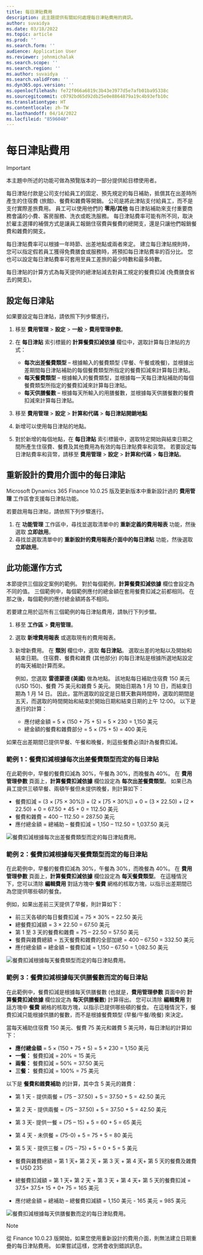 ```yaml
---
title: 每日津貼費用
description: 此主題提供有關如何處理每日津貼費用的資訊。
author: suvaidya
ms.date: 03/18/2022
ms.topic: article
ms.prod: ''
ms.search.form: ''
audience: Application User
ms.reviewer: johnmichalak
ms.search.scope: ''
ms.search.region: ''
ms.author: suvaidya
ms.search.validFrom: ''
ms.dyn365.ops.version: ''
ms.openlocfilehash: fe72f066a6819c3b43e3977d5e7afb01ba95338c
ms.sourcegitcommit: c0792bd65d92db25e0e8864879a19c4b93efb10c
ms.translationtype: HT
ms.contentlocale: zh-TW
ms.lasthandoff: 04/14/2022
ms.locfileid: "8596040"
---
```

# <a name="per-diem-expenses"></a>每日津貼費用

> [!IMPORTANT] 
> 本主題中所述的功能可做為預覽版本的一部分提供給目標使用者。

每日津貼付款是公司支付給員工的固定、預先規定的每日補助，抵償其在出差時所產生的住宿費 (旅館)、餐費和雜費等開銷。 公司是將此津貼支付給員工，而不是支付實際差旅費用。 員工可以使用他們的 **零用/其他** 每日津貼補助來支付重要商務會議的小費、客房服務、洗衣或乾洗服務。 每日津貼費率可能有所不同，取決於雇主選擇的補償方式是讓員工報銷住宿費與餐費的總開支，還是只讓他們報銷餐費和雜費的開支。

每日津貼費率可以根據一年時節、出差地點或兩者來定。 建立每日津貼規則時，您可以指定假若員工獲得免費膳食或服務時，將預扣每日津貼費率的百分比。 您也可以設定每日津貼費率可套用至員工差旅的最少時數和最多時數。

每日津貼的計算方式為每天提供的總津貼減去對員工規定的餐費扣減 (免費膳食省去的開支)。

## <a name="configure-per-diems"></a>設定每日津貼

如果要設定每日津貼，請依照下列步驟進行。

1. 移至 **費用管理** \> **設定** \> **一般** \> **費用管理參數**。
2. 在 **每日津貼** 索引標籤的 **計算餐費扣減依據** 欄位中，選取計算每日津貼的方式：

    - **每次出差餐費類型** – 根據輸入的餐費類型 (早餐、午餐或晚餐)，並根據出差期間每日津貼補助的每個餐費類型所指定的餐費扣減來計算每日津貼。
    - **每天餐費類型** – 根據輸入的餐費類型，並根據每一天每日津貼補助的每個餐費類型所指定的餐費扣減來計算每日津貼。
    - **每天供膳餐數** – 根據每天所輸入的用膳餐數，並根據每天供膳餐數的餐費扣減來計算每日津貼。

3. 移至 **費用管理** \> **設定** \> **計算和代碼** \> **每日津貼開銷地點**
4. 新增可以使用每日津貼的地點。
5. 對於新增的每個地點，在 **每日津貼** 索引標籤中，選取特定開始與結束日期之間所產生住宿費、餐費及其他費用為有效的每日津貼費率和貨幣。 若要設定每日津貼費率和貨幣，請移至 **費用管理** \> **設定** \> **計算和代碼** \> **每日津貼**。

## <a name="per-diems-in-the-reimagined-expense-interface"></a>重新設計的費用介面中的每日津貼

Microsoft Dynamics 365 Finance 10.0.25 版及更新版本中重新設計過的 **費用管理** 工作區會支援每日津貼功能。

若要啟用每日津貼，請依照下列步驟進行。

1. 在 **功能管理** 工作區中，尋找並選取清單中的 **重新定義的費用報表** 功能，然後選取 **立即啟用**。
2. 尋找並選取清單中的 **重新設計的費用報表介面中的每日津貼** 功能，然後選取 **立即啟用**。

## <a name="how-the-feature-works"></a>此功能運作方式

本節提供三個設定案例的範例。 對於每個範例，**計算餐費扣減依據** 欄位會設定為不同的值。 三個範例中，每個範例應付的總金額在套用餐費扣減之前都相同。 在那之後，每個範例的應付總金額將各不相同。

若要建立用於這所有三個範例的每日津貼費用，請執行下列步驟。

1. 移至 **工作區** \> **費用管理**。
2. 選取 **新增費用報表** 或選取現有的費用報表。
3. 新增新費用。 在 **類別** 欄位中，選取 **每日津貼**。 選取出差的地點以及開始和結束日期。 住宿費、餐費和雜費 (其他部分) 的每日津貼是根據所選地點設定的每天補助計算而來。

    例如，您選取 **雷德蒙德 (美國)** 做為地點。 該地點每日補助住宿費 150 美元 (USD 150)、餐費 75 美元和雜費 5 美元。 開始日期為 1 月 10 日，而結束日期為 1 月 14 日。 因此，當所選取的設定是日曆天數與時間時，選取的期間是五天，而選取的時間開始和結束於開始日期和結束日期的上午 12:00。 以下是進行的計算：

    - 應付總金額 = 5 × (150 + 75 + 5) = 5 × 230 = 1,150 美元
    - 總金額的餐費和雜費部分 = 5 × (75 + 5) = 400 美元

如果在出差期間已提供早餐、午餐和晚餐，則這些餐費必須計為餐費扣減。

### <a name="example-1-per-diem-where-meal-reductions-are-based-on-meal-type-per-trip"></a>範例 1：餐費扣減根據每次出差餐費類型而定的每日津貼

在此範例中，早餐的餐費扣減為 30%，午餐為 30%，而晚餐為 40%。 在 **費用管理參數** 頁面上，**計算餐費扣減依據** 欄位設定為 **每次出差餐費類型**。 如果已為員工提供三頓早餐、兩頓午餐但未提供晚餐，則計算如下：

- 餐費扣減 = (3 × \[75 × 30%\]) + (2 × \[75 × 30%\]) + 0 = (3 × 22.50) + (2 × 22.50) + 0 = 67.50 + 45 + 0 = 112.50 美元
- 餐費和雜費 = 400 – 112.50 = 287.50 美元
- 應付總金額 = 總補助 – 餐費扣減 = 1,150 – 112.50 = 1,037.50 美元

![餐費扣減根據每次出差餐費類型而定的每日津貼費用。](media/1-meal-type-per-trip.png)

### <a name="example-2-per-diem-where-meal-reductions-are-based-on-meal-type-per-day"></a>範例 2：餐費扣減根據每天餐費類型而定的每日津貼

在此範例中，早餐的餐費扣減為 30%，午餐為 30%，而晚餐為 40%。 在 **費用管理參數** 頁面上，**計算餐費扣減依據** 欄位設定為 **每天餐費類型**。 在這種情況下，您可以清除 **編輯費用** 對話方塊中 **餐費** 網格的核取方塊，以指示出差期間已為您提供哪些頓的餐食。

例如，如果出差前三天提供了早餐，則計算如下：

- 前三天各頓的每日餐費扣減 = 75 × 30% = 22.50 美元
- 總餐費扣減額 = 3 × 22.50 = 67.50 美元
- 第 1 至 3 天的餐費和雜費 = 75 – 22.50 = 57.50 美元
- 餐費與雜費總額 = 五天餐費和雜費的全部加總 = 400 – 67.50 = 332.50 美元
- 應付總金額 = 總金額 – 餐費扣減 = 1,150 – 67.50 = 1,082.50 美元

![餐費扣減根據每天餐費類型而定的每日津貼費用。](media/2-meal-type-per-day.png)

### <a name="example-3-per-diem-where-meal-reductions-are-based-on-number-of-meals-per-day"></a>範例 3：餐費扣減根據每天供膳餐數而定的每日津貼

在此範例中，餐費扣減是根據每天供膳餐數 (也就是，**費用管理參數** 頁面中的 **計算餐費扣減依據** 欄位設定為 **每天供膳餐數**) 計算得出。 您可以清除 **編輯費用** 對話方塊中 **餐費** 網格的核取方塊，以指示已提供哪些頓的餐食。
在這種情況下，餐費扣減只能根據供膳的餐數，而不是根據餐費類型 (早餐/午餐/晚餐) 來決定。

當每天補助住宿費 150 美元、餐費 75 美元和雜費 5 美元時，每日津貼的計算如下：

- **應付總金額** = 5 × (150 + 75 + 5) = 5 × 230 = 1,150 美元
- **一餐：** 餐費扣減 = 20% = 15 美元
- **兩餐：** 餐費扣減 = 50% = 37.50 美元
- **三餐：** 餐費扣減 = 100% = 75 美元

以下是 **餐費和雜費補助** 的計算，其中含 5 美元的雜費：

- 第 1 天 - 提供兩餐 = (75 – 37.50) + 5 = 37.50 + 5 = 42.50 美元
- 第 2 天 - 提供兩餐 = (75 – 37.50) + 5 = 37.50 + 5 = 42.50 美元
- 第 3 天- 提供一餐 = (75 – 15) + 5 = 60 + 5 = 65 美元
- 第 4 天 - 未供餐 = (75-0) + 5 = 75 + 5 = 80 美元
- 第 5 天 - 提供三餐 = (75 – 75) + 5 = 0 + 5 = 5 美元

- 餐費與雜費總額 = 第 1 天+ 第 2 天 + 第 3 天 + 第 4 天+ 第 5 天的餐費及雜費= USD 235
- 總餐費扣減額 = 第 1 天+ 第 2 天 + 第 3 天 + 第 4 天+ 第 5 天的餐費扣減 = 37.5+ 37.5+ 15 + 0+ 75 = 165 美元
- 應付總金額 = 總補助 – 總餐費扣減額 = 1,150 美元 - 165 美元 = 985 美元

![餐費扣減根據每天供膳餐數而定的每日津貼費用。](media/3-number-of-meals-per-day.png)

> [!NOTE]
> 從 Finance 10.0.23 版開始，如果您使用重新設計的費用介面，則無法建立日期重疊的每日津貼費用。 如果嘗試這樣，您將會收到錯誤訊息。
